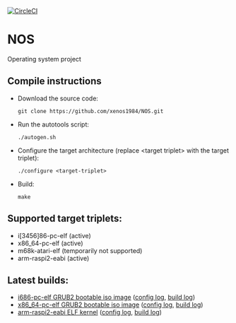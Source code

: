 [![CircleCI](https://circleci.com/gh/xenos1984/NOS.svg?style=svg)](https://circleci.com/gh/xenos1984/NOS)

# NOS
Operating system project

## Compile instructions
*	Download the source code:

		git clone https://github.com/xenos1984/NOS.git

*	Run the autotools script:

		./autogen.sh

*	Configure the target architecture (replace &lt;target triplet&gt; with the target triplet):

		./configure <target-triplet>

*	Build:

		make

## Supported target triplets:
* i[3456]86-pc-elf (active)
* x86\_64-pc-elf (active)
* m68k-atari-elf (temporarily not supported)
* arm-raspi2-eabi (active)

## Latest builds:
* [i686-pc-elf GRUB2 bootable iso image](http://manuelhohmann.ddns.net/osdev/nosrelease.php?file=i686-pc-elf/mp-acpi/NOS.iso) ([config log](http://manuelhohmann.ddns.net/osdev/nosrelease.php?file=i686-pc-elf/mp-acpi/config.log), [build log](http://manuelhohmann.ddns.net/osdev/nosrelease.php?file=i686-pc-elf/mp-acpi/build.log))
* [x86\_64-pc-elf GRUB2 bootable iso image](http://manuelhohmann.ddns.net/osdev/nosrelease.php?file=x86_64-pc-elf/mp-acpi/NOS.iso) ([config log](http://manuelhohmann.ddns.net/osdev/nosrelease.php?file=x86_64-pc-elf/mp-acpi/config.log), [build log](http://manuelhohmann.ddns.net/osdev/nosrelease.php?file=x86_64-pc-elf/mp-acpi/build.log))
* [arm-raspi2-eabi ELF kernel](http://manuelhohmann.ddns.net/osdev/nosrelease.php?file=arm-raspi2-eabi/mp-acpi/Kernel.elf) ([config log](http://manuelhohmann.ddns.net/osdev/nosrelease.php?file=arm-raspi2-eabi/mp-acpi/config.log), [build log](http://manuelhohmann.ddns.net/osdev/nosrelease.php?file=arm-raspi2-eabi/mp-acpi/build.log))

